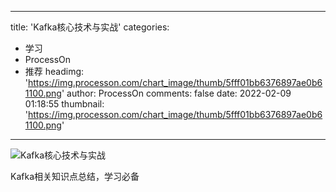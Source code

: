 
---
title: 'Kafka核心技术与实战'
categories: 
 - 学习
 - ProcessOn
 - 推荐
headimg: 'https://img.processon.com/chart_image/thumb/5fff01bb6376897ae0b61100.png'
author: ProcessOn
comments: false
date: 2022-02-09 01:18:55
thumbnail: 'https://img.processon.com/chart_image/thumb/5fff01bb6376897ae0b61100.png'
---

<div>   
<img class="thumb" alt="Kafka核心技术与实战" src="https://img.processon.com/chart_image/thumb/5fff01bb6376897ae0b61100.png" referrerpolicy="no-referrer">
<p>Kafka相关知识点总结，学习必备</p>  
</div>
            